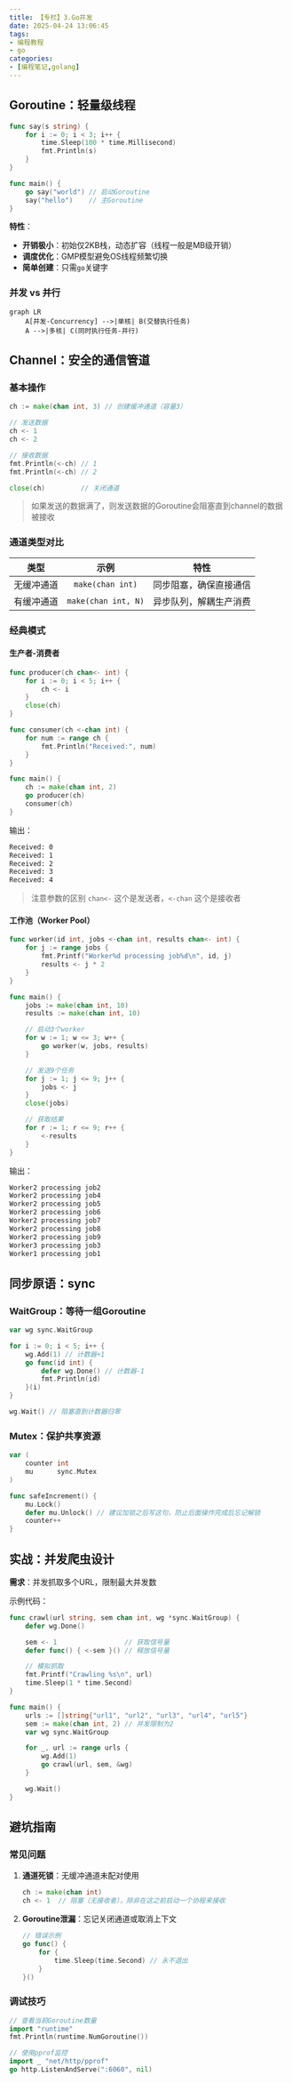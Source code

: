 ```yaml
---
title: 【专栏】3.Go并发
date: 2025-04-24 13:06:45
tags:
- 编程教程
- go
categories:
- [编程笔记,golang]
---
```


## **Goroutine：轻量级线程**

```go
func say(s string) {
    for i := 0; i < 3; i++ {
        time.Sleep(100 * time.Millisecond)
        fmt.Println(s)
    }
}

func main() {
    go say("world") // 启动Goroutine
    say("hello")    // 主Goroutine
}
```

**特性**：

- **开销极小**：初始仅2KB栈，动态扩容（线程一般是MB级开销）
- **调度优化**：GMP模型避免OS线程频繁切换
- **简单创建**：只需`go`关键字

### **并发 vs 并行**

```mermaid
graph LR
    A[并发-Concurrency] -->|单核| B(交替执行任务)
    A -->|多核| C(同时执行任务-并行)
```

## **Channel：安全的通信管道**

### **基本操作**

```go
ch := make(chan int, 3) // 创建缓冲通道（容量3）

// 发送数据
ch <- 1
ch <- 2

// 接收数据
fmt.Println(<-ch) // 1
fmt.Println(<-ch) // 2

close(ch)         // 关闭通道
```

> 如果发送的数据满了，则发送数据的Goroutine会阻塞直到channel的数据被接收

### **通道类型对比**

|    类型    |        示例         |          特性          |
| :--------: | :-----------------: | :--------------------: |
| 无缓冲通道 |  `make(chan int)`   | 同步阻塞，确保直接通信 |
| 有缓冲通道 | `make(chan int, N)` | 异步队列，解耦生产消费 |

### **经典模式**

#### **生产者-消费者**

```go
func producer(ch chan<- int) {
    for i := 0; i < 5; i++ {
        ch <- i
    }
    close(ch)
}

func consumer(ch <-chan int) {
    for num := range ch {
        fmt.Println("Received:", num)
    }
}

func main() {
    ch := make(chan int, 2)
    go producer(ch)
    consumer(ch)
}
```

输出：

```bash
Received: 0
Received: 1
Received: 2
Received: 3
Received: 4
```

> 注意参数的区别  `chan<-`  这个是发送者，`<-chan`  这个是接收者

#### **工作池（Worker Pool）**

```go
func worker(id int, jobs <-chan int, results chan<- int) {
    for j := range jobs {
        fmt.Printf("Worker%d processing job%d\n", id, j)
        results <- j * 2
    }
}

func main() {
    jobs := make(chan int, 10)
    results := make(chan int, 10)

    // 启动3个worker
    for w := 1; w <= 3; w++ {
        go worker(w, jobs, results)
    }

    // 发送9个任务
    for j := 1; j <= 9; j++ {
        jobs <- j
    }
    close(jobs)

    // 获取结果
    for r := 1; r <= 9; r++ {
        <-results
    }
}
```

输出：

```bash
Worker2 processing job2
Worker2 processing job4
Worker2 processing job5
Worker2 processing job6
Worker2 processing job7
Worker2 processing job8
Worker2 processing job9
Worker3 processing job3
Worker1 processing job1
```

## **同步原语：sync**

### **WaitGroup：等待一组Goroutine**

```go
var wg sync.WaitGroup

for i := 0; i < 5; i++ {
    wg.Add(1) // 计数器+1
    go func(id int) {
        defer wg.Done() // 计数器-1
        fmt.Println(id)
    }(i)
}

wg.Wait() // 阻塞直到计数器归零
```

### **Mutex：保护共享资源**

```go
var (
    counter int
    mu      sync.Mutex
)

func safeIncrement() {
    mu.Lock()
    defer mu.Unlock() // 建议加锁之后写这句，防止后面操作完成后忘记解锁
    counter++
}
```

## **实战：并发爬虫设计**

**需求**：并发抓取多个URL，限制最大并发数

示例代码：

```go
func crawl(url string, sem chan int, wg *sync.WaitGroup) {
	defer wg.Done()

	sem <- 1                 // 获取信号量
	defer func() { <-sem }() // 释放信号量

	// 模拟抓取
	fmt.Printf("Crawling %s\n", url)
	time.Sleep(1 * time.Second)
}

func main() {
	urls := []string{"url1", "url2", "url3", "url4", "url5"}
	sem := make(chan int, 2) // 并发限制为2
	var wg sync.WaitGroup

	for _, url := range urls {
		wg.Add(1)
		go crawl(url, sem, &wg)
	}

	wg.Wait()
}
```

## **避坑指南**

### **常见问题**

1. **通道死锁**：无缓冲通道未配对使用

   ```go
   ch := make(chan int)
   ch <- 1  // 阻塞（无接收者），除非在这之前启动一个协程来接收
   ```

2. **Goroutine泄漏**：忘记关闭通道或取消上下文

   ```go
   // 错误示例
   go func() {
       for {
           time.Sleep(time.Second) // 永不退出
       }
   }()
   ```

### **调试技巧**

```go
// 查看当前Goroutine数量
import "runtime"
fmt.Println(runtime.NumGoroutine())

// 使用pprof监控
import _ "net/http/pprof"
go http.ListenAndServe(":6060", nil)
```
